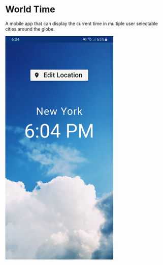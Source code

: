 # World Time

A mobile app that can display the current time in multiple user selectable cities around the globe. 

<body>
  <p><p/>
<img src="https://github.com/ByromJomaa/World_Time/blob/master/README_screenshot.jpg" height="700" />
<body/>
